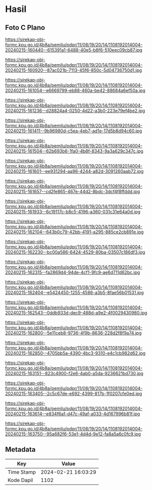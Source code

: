 # Hasil

## Foto C Plano

https://sirekap-obj-formc.kpu.go.id/4b8a/pemilu/pdpr/11/08/19/20/14/1108192014004-20240215-160440--615391a1-6488-40e5-b8f6-510eec09cb87.jpg

https://sirekap-obj-formc.kpu.go.id/4b8a/pemilu/pdpr/11/08/19/20/14/1108192014004-20240215-160920--87ac021b-7113-45f6-850c-5d04736750d1.jpg

https://sirekap-obj-formc.kpu.go.id/4b8a/pemilu/pdpr/11/08/19/20/14/1108192014004-20240215-161054--e6669799-eb88-460a-be42-88684a6ef50a.jpg

https://sirekap-obj-formc.kpu.go.id/4b8a/pemilu/pdpr/11/08/19/20/14/1108192014004-20240215-161236--d28824a4-0250-4d22-a3b0-223e79ef4be2.jpg

https://sirekap-obj-formc.kpu.go.id/4b8a/pemilu/pdpr/11/08/19/20/14/1108192014004-20240215-161411--9b96980d-c5ea-4eb7-ad1e-17d5b8d94c60.jpg

https://sirekap-obj-formc.kpu.go.id/4b8a/pemilu/pdpr/11/08/19/20/14/1108192014004-20240215-161504--62b693b6-1fa0-4b8f-8343-9a3a629c347c.jpg

https://sirekap-obj-formc.kpu.go.id/4b8a/pemilu/pdpr/11/08/19/20/14/1108192014004-20240215-161601--ee931294-aa96-4244-a82d-3091260aab72.jpg

https://sirekap-obj-formc.kpu.go.id/4b8a/pemilu/pdpr/11/08/19/20/14/1108192014004-20240215-161657--cd2fe865-467e-44d2-8bdc-3dcf4f8ffddd.jpg

https://sirekap-obj-formc.kpu.go.id/4b8a/pemilu/pdpr/11/08/19/20/14/1108192014004-20240215-161933--6c19117c-b8c5-4196-a360-031c31e64a0d.jpg

https://sirekap-obj-formc.kpu.go.id/4b8a/pemilu/pdpr/11/08/19/20/14/1108192014004-20240215-162104--643b0c79-42bb-4191-a295-885ce2cb891e.jpg

https://sirekap-obj-formc.kpu.go.id/4b8a/pemilu/pdpr/11/08/19/20/14/1108192014004-20240215-162230--bc00a586-6424-4529-80ba-03507c186df3.jpg

https://sirekap-obj-formc.kpu.go.id/4b8a/pemilu/pdpr/11/08/19/20/14/1108192014004-20240215-162315--fa2869d4-94de-4cf1-9fc9-ae6d711d62bc.jpg

https://sirekap-obj-formc.kpu.go.id/4b8a/pemilu/pdpr/11/08/19/20/14/1108192014004-20240215-162404--e5424450-1255-4586-a3b5-8fae56b01531.jpg

https://sirekap-obj-formc.kpu.go.id/4b8a/pemilu/pdpr/11/08/19/20/14/1108192014004-20240215-162543--0ddb933d-dec9-488d-a9e2-4f0029430980.jpg

https://sirekap-obj-formc.kpu.go.id/4b8a/pemilu/pdpr/11/08/19/20/14/1108192014004-20240215-162800--5e11ceb8-9736-4f9b-8636-228d2f8f9a74.jpg

https://sirekap-obj-formc.kpu.go.id/4b8a/pemilu/pdpr/11/08/19/20/14/1108192014004-20240215-162850--4705bb5a-4390-4bc3-9310-e4c1cb982d62.jpg

https://sirekap-obj-formc.kpu.go.id/4b8a/pemilu/pdpr/11/08/19/20/14/1108192014004-20240215-163151--823c4900-f2e6-4ab0-a5da-9236621bd730.jpg

https://sirekap-obj-formc.kpu.go.id/4b8a/pemilu/pdpr/11/08/19/20/14/1108192014004-20240215-163405--2c5c67de-e692-4399-817b-1f0207cfe0ed.jpg

https://sirekap-obj-formc.kpu.go.id/4b8a/pemilu/pdpr/11/08/19/20/14/1108192014004-20240215-163614--e834f6a1-d47c-49af-a033-4d167996b81f.jpg

https://sirekap-obj-formc.kpu.go.id/4b8a/pemilu/pdpr/11/08/19/20/14/1108192014004-20240215-163750--95a682f6-53e1-4d4d-9e12-fa8a5a6c0fc9.jpg


## Metadata

| Key        | Value               |
| ---------- | ------------------- |
| Time Stamp | 2024-02-21 16:03:29 |
| Kode Dapil | 1102                |



